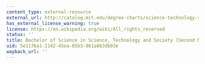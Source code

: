 ```yaml
---
content_type: external-resource
external_url: http://catalog.mit.edu/degree-charts/science-technology-society-sts/
has_external_license_warning: true
license: https://en.wikipedia.org/wiki/All_rights_reserved
status: ''
title: Bachelor of Science in Science, Technology and Society (Second Major)
uid: 5e1176a1-2142-45ea-85b3-961a863db93e
wayback_url: ''
---
```

